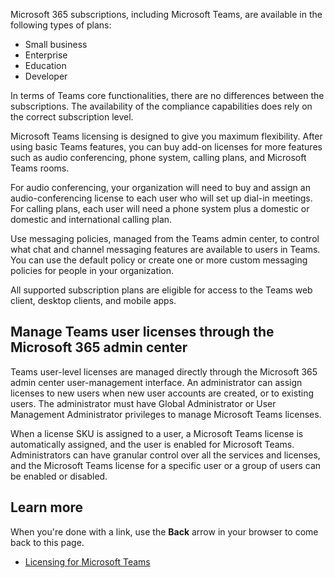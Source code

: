 Microsoft 365 subscriptions, including Microsoft Teams, are available in the following types of plans:

- Small business
- Enterprise
- Education
- Developer

In terms of Teams core functionalities, there are no differences between the subscriptions. The availability of the compliance capabilities does rely on the correct subscription level.

Microsoft Teams licensing is designed to give you maximum flexibility. After using basic Teams features, you can buy add-on licenses for more features such as audio conferencing, phone system, calling plans, and Microsoft Teams rooms.

For audio conferencing, your organization will need to buy and assign an audio-conferencing license to each user who will set up dial-in meetings. For calling plans, each user will need a phone system plus a domestic or domestic and international calling plan.

Use messaging policies, managed from the Teams admin center, to control what chat and channel messaging features are available to users in Teams. You can use the default policy or create one or more custom messaging policies for people in your organization.

All supported subscription plans are eligible for access to the Teams web client, desktop clients, and mobile apps.

## Manage Teams user licenses through the Microsoft 365 admin center

Teams user-level licenses are managed directly through the Microsoft 365 admin center user-management interface. An administrator can assign licenses to new users when new user accounts are created, or to existing users. The administrator must have Global Administrator or User Management Administrator privileges to manage Microsoft Teams licenses.

When a license SKU is assigned to a user, a Microsoft Teams license is automatically assigned, and the user is enabled for Microsoft Teams. Administrators can have granular control over all the services and licenses, and the Microsoft Teams license for a specific user or a group of users can be enabled or disabled.

## Learn more

When you're done with a link, use the **Back** arrow in your browser to come back to this page.

- [Licensing for Microsoft Teams](https://docs.microsoft.com/microsoftteams/office-365-licensing)
